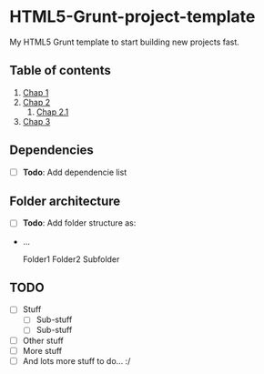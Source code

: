 # HTML5-Grunt-project-template

My HTML5 Grunt template to start building new projects fast.

## Table of contents

1. [Chap 1](#chap-1)
2. [Chap 2](#chap-2)
	1. [Chap 2.1](#chap-2.1)
3. [Chap 3](#chap-3)

## Dependencies

- [ ] __Todo__: Add dependencie list

## Folder architecture

* [ ] __Todo__: Add folder structure as:
* ...

	Folder1
	Folder2
		Subfolder

## TODO

* [ ] Stuff
	* [ ] Sub-stuff
	* [ ] Sub-stuff
* [ ] Other stuff
* [ ] More stuff
* [ ] And lots more stuff to do... :/